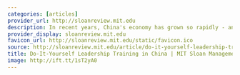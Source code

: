 ```yaml
---
categories: [articles]
provider_url: http://sloanreview.mit.edu
description: In recent years, China's economy has grown so rapidly - and changed so much - that demand for skilled business managers exceeds supply. Can leadership self-development programs help address that gap? Lin, an executive at the Chinese unit of a luxury carmaker, has a problem.
provider_display: sloanreview.mit.edu
favicon_url: http://sloanreview.mit.edu/static/favicon.ico
source: http://sloanreview.mit.edu/article/do-it-yourself-leadership-training-in-china/
title: Do-It-Yourself Leadership Training in China | MIT Sloan Management Review
image: http://ift.tt/1sT2yA0
---
```

